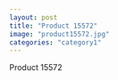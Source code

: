 ```yaml
---
layout: post
title: "Product 15572"
image: "product15572.jpg"
categories: "category1"
---
```

Product 15572
